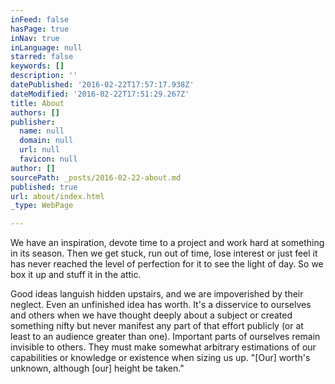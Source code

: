 ```yaml
---
inFeed: false
hasPage: true
inNav: true
inLanguage: null
starred: false
keywords: []
description: ''
datePublished: '2016-02-22T17:57:17.938Z'
dateModified: '2016-02-22T17:51:29.267Z'
title: About
authors: []
publisher:
  name: null
  domain: null
  url: null
  favicon: null
author: []
sourcePath: _posts/2016-02-22-about.md
published: true
url: about/index.html
_type: WebPage

---
```

We have an inspiration, devote time to a project and work hard at 
something in its season. Then we get stuck, run out of time, lose 
interest or just feel it has never reached the level of perfection for 
it to see the light of day. So we box it up and stuff it in the attic.

Good ideas languish hidden upstairs, and we are impoverished by their
neglect. Even an unfinished idea has worth. It's a disservice to 
ourselves and others when we have thought deeply about a subject or 
created something nifty but never manifest any part of that effort 
publicly (or at least to an audience greater than one). Important parts 
of ourselves remain invisible to others. They must make somewhat 
arbitrary estimations of our capabilities or knowledge or existence when
sizing us up. "\[Our\] worth's unknown, although \[our\] height be taken."